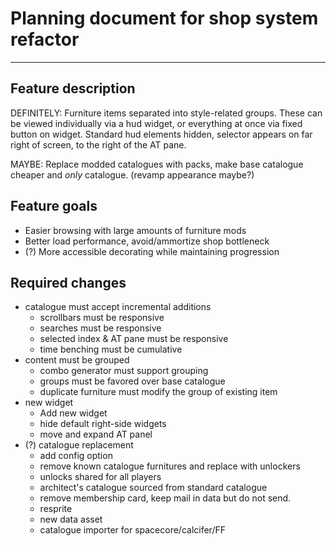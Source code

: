 ﻿# Planning document for shop system refactor
---
## Feature description
DEFINITELY: Furniture items separated into style-related groups. These can be viewed individually via a hud widget, or everything at once via fixed button on widget. Standard hud elements hidden, selector appears on far right of screen, to the right of the AT pane. 

MAYBE: Replace modded catalogues with packs, make base catalogue cheaper and *only* catalogue. (revamp appearance maybe?)

## Feature goals
- Easier browsing with large amounts of furniture mods
- Better load performance, avoid/ammortize shop bottleneck
- (?) More accessible decorating while maintaining progression

## Required changes
- catalogue must accept incremental additions
	- scrollbars must be responsive
	- searches must be responsive
	- selected index & AT pane must be responsive
	- time benching must be cumulative
- content must be grouped
	- combo generator must support grouping
	- groups must be favored over base catalogue
	- duplicate furniture must modify the group of existing item
- new widget
	- Add new widget
	- hide default right-side widgets
	- move and expand AT panel
- (?) catalogue replacement
	- add config option
	- remove known catalogue furnitures and replace with unlockers
	- unlocks shared for all players
	- architect's catalogue sourced from standard catalogue
	- remove membership card, keep mail in data but do not send.
	- resprite
	- new data asset
	- catalogue importer for spacecore/calcifer/FF